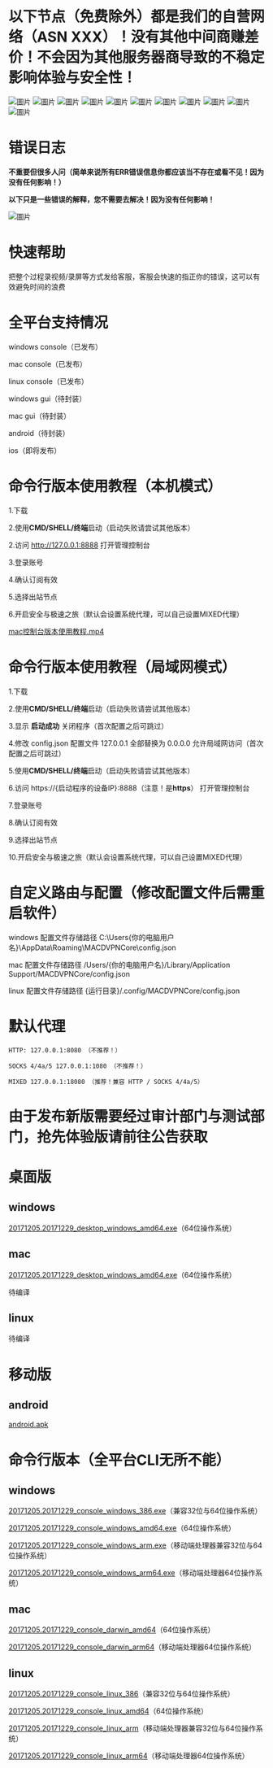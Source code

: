 # 以下节点（免费除外）都是我们的自营网络（ASN XXX）！没有其他中间商赚差价！不会因为其他服务器商导致的不稳定影响体验与安全性！
![圖片](https://github.com/user-attachments/assets/264c9d0f-49d1-4649-a452-6ed52c8c9c56)
![圖片](https://github.com/user-attachments/assets/e19a284c-e4ac-4d16-99f3-6c5de992b9e0)
![圖片](https://github.com/user-attachments/assets/925164d1-06d2-47f6-9d57-54dfe1fcd690)
![圖片](https://github.com/user-attachments/assets/36cba4d3-3ea2-4ce6-abbc-2e47e9e777aa)
![圖片](https://github.com/user-attachments/assets/a83876ba-3a76-466d-a42d-cd3e179207bf)
![圖片](https://github.com/user-attachments/assets/7f2861a3-46cd-4501-9a80-db65c73dc791)
![圖片](https://github.com/user-attachments/assets/5d364bea-fe6c-4f7a-a74e-fe0934f12d3a)
![圖片](https://github.com/user-attachments/assets/4e49ad70-1c36-4776-af73-1db7ca227e2f)
![圖片](https://github.com/user-attachments/assets/d5d5f941-7bd1-46fe-afcd-8471493a97cc)
![圖片](https://github.com/user-attachments/assets/50297145-0cec-4c21-9abf-2b07d5634d60)
![圖片](https://github.com/user-attachments/assets/28f49a85-a49b-47fe-8359-4c55986ef5a9)


# 错误日志
**不重要但很多人问（简单来说所有ERR错误信息你都应该当不存在或看不见！因为没有任何影响！）**

**以下只是一些错误的解释，您不需要去解决！因为没有任何影响！**

![圖片](https://github.com/user-attachments/assets/7fc8e958-898b-4153-b160-0e24f477029a)

# 快速帮助
把整个过程录视频/录屏等方式发给客服，客服会快速的指正你的错误，这可以有效避免时间的浪费

# 全平台支持情况
windows console（已发布）

mac console（已发布）

linux console（已发布）

windows gui（待封装）

mac gui（待封装）

android（待封装）

ios（即将发布）

# 命令行版本使用教程（本机模式）
1.下载

2.使用**CMD/SHELL/终端**启动（启动失败请尝试其他版本）

2.访问 http://127.0.0.1:8888 打开管理控制台

3.登录账号

4.确认订阅有效

5.选择出站节点

6.开启安全与极速之旅（默认会设置系统代理，可以自己设置MIXED代理）

[mac控制台版本使用教程.mp4](https://macdvpn.com/tmp/video/mac-console.mp4)

# 命令行版本使用教程（局域网模式）
1.下载

2.使用**CMD/SHELL/终端**启动（启动失败请尝试其他版本）

3.显示 **启动成功** 关闭程序（首次配置之后可跳过）

4.修改 config.json 配置文件 127.0.0.1 全部替换为 0.0.0.0 允许局域网访问（首次配置之后可跳过）

5.使用**CMD/SHELL/终端**启动（启动失败请尝试其他版本）

6.访问 https://{启动程序的设备IP}:8888（注意！是**https**） 打开管理控制台

7.登录账号

8.确认订阅有效

9.选择出站节点

10.开启安全与极速之旅（默认会设置系统代理，可以自己设置MIXED代理）

# 自定义路由与配置（修改配置文件后需重启软件）
windows 配置文件存储路径 C:\Users\{你的电脑用户名}\AppData\Roaming\MACDVPNCore\config.json

mac 配置文件存储路径 /Users/{你的电脑用户名}/Library/Application Support/MACDVPNCore/config.json

linux 配置文件存储路径 {运行目录}/.config/MACDVPNCore/config.json

# 默认代理
```
HTTP: 127.0.0.1:8080 （不推荐！）
```

```
SOCKS 4/4a/5 127.0.0.1:1080 （不推荐！）
```

```
MIXED 127.0.0.1:18080 （推荐！兼容 HTTP / SOCKS 4/4a/5）
```

# 由于发布新版需要经过审计部门与测试部门，抢先体验版请前往公告获取

# 桌面版
## windows
[20171205.20171229_desktop_windows_amd64.exe](https://macdvpn.com/tmp/20171205.20171229/desktop_windows_amd64.exe)（64位操作系统）

## mac
[20171205.20171229_desktop_windows_amd64.exe](https://macdvpn.com/tmp/20171205.20171229/desktop_darwin_arm64)（64位操作系统）

待编译

## linux

待编译

# 移动版
## android
[android.apk](https://macdvpn.com/tmp/20171205.20171229/android.apk)

# 命令行版本（全平台CLI无所不能）
## windows
[20171205.20171229_console_windows_386.exe](https://macdvpn.com/tmp/20171205.20171229/console_windows_386.exe)（兼容32位与64位操作系统）

[20171205.20171229_console_windows_amd64.exe](https://macdvpn.com/tmp/20171205.20171229/console_windows_amd64.exe)（64位操作系统）

[20171205.20171229_console_windows_arm.exe](https://macdvpn.com/tmp/20171205.20171229/console_windows_arm.exe)（移动端处理器兼容32位与64位操作系统）

[20171205.20171229_console_windows_arm64.exe](https://macdvpn.com/tmp/20171205.20171229/console_windows_arm64.exe)（移动端处理器64位操作系统）

## mac
[20171205.20171229_console_darwin_amd64](https://macdvpn.com/tmp/20171205.20171229/console_darwin_amd64)（64位操作系统）

[20171205.20171229_console_darwin_arm64](https://macdvpn.com/tmp/20171205.20171229/console_darwin_arm64)（移动端处理器64位操作系统）

## linux
[20171205.20171229_console_linux_386](https://macdvpn.com/tmp/20171205.20171229/console_linux_386)（兼容32位与64位操作系统）

[20171205.20171229_console_linux_amd64](https://macdvpn.com/tmp/20171205.20171229/console_linux_amd64)（64位操作系统）

[20171205.20171229_console_linux_arm](https://macdvpn.com/tmp/20171205.20171229/console_linux_arm)（移动端处理器兼容32位与64位操作系统）

[20171205.20171229_console_linux_arm64](https://macdvpn.com/tmp/20171205.20171229/console_linux_arm64)（移动端处理器64位操作系统）
